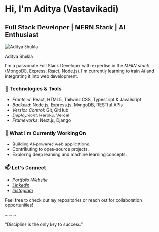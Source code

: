 # Hi, I'm Aditya (Vastavikadi)

## Full Stack Developer | MERN Stack | AI Enthusiast
<img alt="Aditya Shukla" src="https://github.com/vastavikadi/Images/blob/main/IMG_20240310_190523_386.jpg"></img>

<div class="badge-base LI-profile-badge" data-locale="en_US" data-size="medium" data-theme="dark" data-type="HORIZONTAL" data-vanity="vastavikadi" data-version="v1">
  <a class="badge-base__link LI-simple-link" href="https://in.linkedin.com/in/vastavikadi?trk=profile-badge">Aditya Shukla</a>
</div>


I'm a passionate Full Stack Developer with expertise in the *MERN stack* (MongoDB, Express, React, Node.js). I'm currently learning to train *AI* and integrating it into web development.

### 🔧 Technologies & Tools
- *Frontend*: React, HTML5, Tailwind CSS, Typescript & JavaScript
- *Backend*: Node.js, Express.js, MongoDB, RESTful APIs
- *Version Control*: Git, GitHub
- *Deployment*: Heroku, Vercel
- *Frameworks*: Next.js, Django

### 🚀 What I'm Currently Working On
- Building AI-powered web applications.
- Contributing to open-source projects.
- Exploring deep learning and machine learning concepts.

### 📫 Let's Connect
- *[Portfolio-Website](https://vastavikportfolio.vercel.app/)*
- *[LinkedIn](https://www.linkedin.com/in/aditya-shukla-3134472b3/)*
- *[Instagram](https://www.instagram.com/Vastavik.adi/)*

Feel free to check out my repositories or reach out for collaboration opportunities!

~ ~ ~

“Discipline is the only key to success.”
